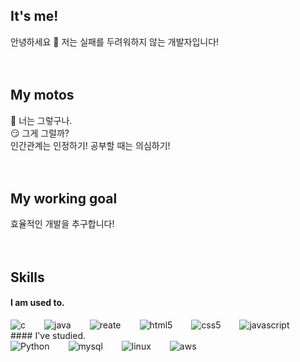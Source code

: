 ## It's me!
안녕하세요 👋
저는 실패를 두려워하지 않는 개발자입니다!
<br />
<br />
<br />
## My motos
🙂 너는 그렇구나.<br />
😏 그게 그럴까?<br />
인간관계는 인정하기! 공부할 때는 의심하기!
<br />
<br />
<br />
## My working goal
효율적인 개발을 추구합니다!
<br />
<br />
<br />
## Skills
#### I am used to.
<div style="display:flex;gap:30px;flex-wrap:wrap;">
  <img alt="c" src="https://img.shields.io/badge/c++-00599C?style=for-the-badge&logo=c%2B%2B&logoColor=white">
  <img alt="java" src="https://img.shields.io/badge/java-007396?style=for-the-badge&logo=java&logoColor=white"> 
  <img alt="reate" src="https://img.shields.io/badge/react-61DAFB?style=for-the-badge&logo=react&logoColor=black">
  <img alt="html5" src="https://img.shields.io/badge/html5-E34F26?style=for-the-badge&logo=html5&logoColor=white"> 
  <img alt="css5" src="https://img.shields.io/badge/css-1572B6?style=for-the-badge&logo=css3&logoColor=white"> 
  <img alt="javascript" src="https://img.shields.io/badge/javascript-F7DF1E?style=for-the-badge&logo=javascript&logoColor=black"> 
</div>
#### I've studied.
<div style="display:flex;gap:30px;flex-wrap:wrap;">
  <img alt="Python" src ="https://img.shields.io/badge/python-13384d?&style=for-the-badge&logo=pytHon&logoColor=white"/>
  <img alt="mysql" src="https://img.shields.io/badge/mysql-4479A1?style=for-the-badge&logo=mysql&logoColor=white"> 
  <img alt="linux" src="https://img.shields.io/badge/linux-FCC624?style=for-the-badge&logo=linux&logoColor=black"> 
  <img alt="aws" src="https://img.shields.io/badge/aws-232F3E?style=for-the-badge&logo=amazon&logoColor=white">
</div>
<br />
<br />
<br />
